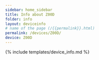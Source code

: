 ```yaml
---
sidebar: home_sidebar
title: Info about Z00D
folder: info
layout: deviceinfo
# name of the page (/{{permalink}}.html)
permalink: /devices/Z00D/
device: Z00D
---
```

{% include templates/device_info.md %}
